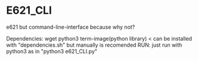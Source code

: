 # E621_CLI
e621 but command-line-interface because why not?

Dependencies: wget python3 term-image(python library) < can be installed with "dependencies.sh" but manually is recomended
RUN: just run with python3 as in "python3 e621_CLI.py"
